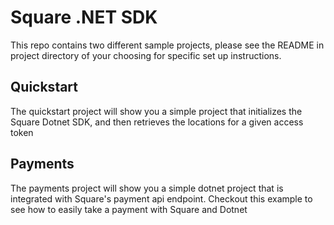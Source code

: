 # Square .NET SDK

This repo contains two different sample projects, please see the README in project directory of your choosing for specific set up instructions.

## Quickstart
The quickstart project will show you a simple project that initializes the Square Dotnet SDK, and then retrieves the locations for a given access token

## Payments
The payments project will show you a simple dotnet project that is integrated with Square's payment api endpoint. Checkout this example to see how to easily take a payment with Square and Dotnet